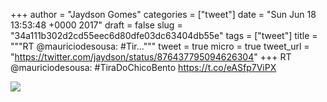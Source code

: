 
+++
author = "Jaydson Gomes"
categories = ["tweet"]
date = "Sun Jun 18 13:53:48 +0000 2017"
draft = false
slug = "34a111b302d2cd55eec6d80dfe03dc63404db55e"
tags = ["tweet"]
title = """RT @mauriciodesousa: #Tir..."""
tweet = true
micro = true
tweet_url = "https://twitter.com/jaydson/status/876437795094626304"
+++
RT @mauriciodesousa: #TiraDoChicoBento https://t.co/eASfp7ViPX

![](/images/tweet-media/876437795094626304-DCkWKJAXkAAOZLS.jpg)